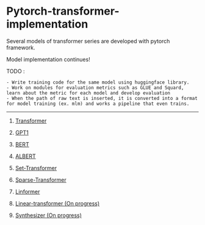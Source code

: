 # Pytorch-transformer-implementation

Several models of transformer series are developed with pytorch framework. 

Model implementation continues!

TODO : 

    - Write training code for the same model using huggingface library.
    - Work on modules for evaluation metrics such as GLUE and Squard, learn about the metric for each model and develop evaluation
    - When the path of raw text is inserted, it is converted into a format for model training (ex. mlm) and works a pipeline that even trains.

____________
    
1. [Transformer](https://github.com/hskimim/pytorch-transformer-implementation/tree/master/transformer)

2. [GPT1](https://github.com/hskimim/pytorch-transformer-implementation/tree/master/gpt1)

3. [BERT](https://github.com/hskimim/pytorch-transformer-implementation/tree/master/bert)

4. [ALBERT](https://github.com/hskimim/pytorch-transformer-implementation/tree/master/albert)

5. [Set-Transformer](https://github.com/hskimim/pytorch-transformer-implementation/tree/master/set_transformer)

6. [Sparse-Transformer](https://github.com/hskimim/pytorch-transformer-implementation/tree/master/sparse_transformer)

7. [Linformer](https://github.com/hskimim/pytorch-transformer-implementation/tree/master/linformer)

8. [Linear-transformer (On progress)](https://github.com/hskimim/pytorch-transformer-implementation/tree/master/linear_transformer)

9. [Synthesizer (On progress)](https://github.com/hskimim/pytorch-transformer-implementation/tree/master/synthesizer)
